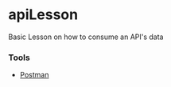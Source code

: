 # apiLesson
Basic Lesson on how to consume an API's data

### Tools
* <a href="https://www.getpostman.com/">Postman</a>
